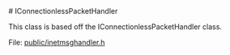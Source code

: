 <type name="IConnectionlessPacketHandler" category="classfunc" is="class">
	<summary>
# IConnectionlessPacketHandler

This class is based off the <page>IConnectionlessPacketHandler</page> class.

File: [public/inetmsghandler.h](https://github.com/danielga/sourcesdk-minimal/blob/master/public/inetmsghandler.h#L209-L215)
	</summary>
</type>